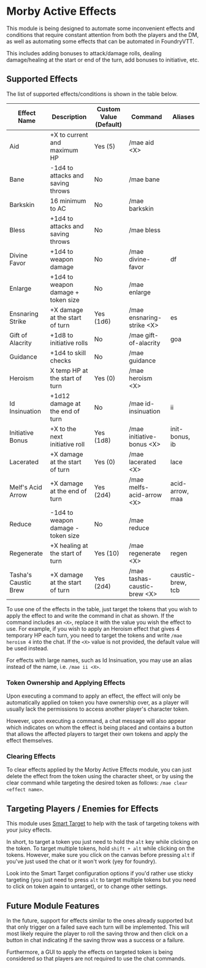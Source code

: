 # Morby Active Effects

This module is being designed to automate some inconvenient effects and conditions that require constant attention from both the players and the DM, as well as automating some effects that can be automated in FoundryVTT.

This includes adding bonuses to attack/damage rolls, dealing damage/healing at the start or end of the turn, add bonuses to initiative, etc.

## Supported Effects

The list of supported effects/conditions is shown in the table below.

| Effect Name          | Description                        | Custom Value (Default) | Command                        | Aliases           |
| -------------------- | ---------------------------------- | ---------------------- | ------------------------------ | ----------------- |
| Aid                  | +X to current and maximum HP       | Yes (5)                | /mae aid \<X\>                 |                   |
| Bane                 | -1d4 to attacks and saving throws  | No                     | /mae bane                      |                   |
| Barkskin             | 16 minimum to AC                   | No                     | /mae barkskin                  |                   |
| Bless                | +1d4 to attacks and saving throws  | No                     | /mae bless                     |                   |
| Divine Favor         | +1d4 to weapon damage              | No                     | /mae divine-favor              | df                |
| Enlarge              | +1d4 to weapon damage + token size | No                     | /mae enlarge                   |                   |
| Ensnaring Strike     | +X damage at the start of turn     | Yes (1d6)              | /mae ensnaring-strike \<X\>    | es                |
| Gift of Alacrity     | +1d8 to initiative rolls           | No                     | /mae gift-of-alacrity          | goa               |
| Guidance             | +1d4 to skill checks               | No                     | /mae guidance                  |                   |
| Heroism              | X temp HP at the start of turn     | Yes (0)                | /mae heroism \<X\>             |                   |
| Id Insinuation       | +1d12 damage at the end of turn    | No                     | /mae id-insinuation            | ii                |
| Initiative Bonus     | +X to the next initiative roll     | Yes (1d8)              | /mae initiative-bonus \<X\>    | init-bonus, ib    |
| Lacerated            | +X damage at the start of turn     | Yes (0)                | /mae lacerated  \<X\>          | lace              |
| Melf's Acid Arrow    | +X damage at the end of turn       | Yes (2d4)              | /mae melfs-acid-arrow  \<X\>   | acid-arrow, maa   |
| Reduce               | -1d4 to weapon damage - token size | No                     | /mae reduce                    |                   |
| Regenerate           | +X healing at the start of turn    | Yes (10)               | /mae regenerate  \<X\>         | regen             |
| Tasha's Caustic Brew | +X damage at the start of turn     | Yes (2d4)              | /mae tashas-caustic-brew \<X\> | caustic-brew, tcb |

To use one of the effects in the table, just target the tokens that you wish to apply the effect to and write the command in chat as shown. If the command includes an  `<X>`, replace it with the value you wish the effect to use. For example, if you wish to apply an Heroism effect that gives 4 temporary HP each turn, you need to target the tokens and write `/mae heroism 4` into the chat. If the `<X>` value is not provided, the default value will be used instead.

For effects with large names, such as Id Insinuation, you may use an alias instead of the name, i.e. `/mae ii <X>`.

### Token Ownership and Applying Effects

Upon executing a command to apply an effect, the effect will only be automatically applied on token you have ownership over, as a player will usually lack the permissions to access another player's character token.

However, upon executing a command, a chat message will also appear which indicates on whom the effect is being placed and contains a button that allows the affected players to target their own tokens and apply the effect themselves.

### Clearing Effects

To clear effects applied by the Morby Active Effects module, you can just delete the effect from the token using the character sheet, or by using the clear command while targeting the desired token as follows: `/mae clear <effect name>`.

## Targeting Players / Enemies for Effects

This module uses [Smart Target](https://foundryvtt.com/packages/smarttarget) to help with the task of targeting tokens with your juicy effects.

In short, to target a token you just need to hold the `alt` key while clicking on the token. To target multiple tokens, hold `shift + alt` while clicking on the tokens. However, make sure you click on the canvas before pressing `alt` if you've just used the chat or it won't work (yey for foundry).

Look into the Smart Target configuration options if you'd rather use sticky targeting (you just need to press `alt` to target multiple tokens but you need to click on token again to untarget), or to change other settings.

## Future Module Features

In the future, support for effects similar to the ones already supported but that only trigger on a failed save each turn will be implemented. This will most likely require the player to roll the saving throw and then click on a button in chat indicating if the saving throw was a success or a failure.

Furthermore, a GUI to apply the effects on targeted token is being considered so that players are not required to use the chat commands.
